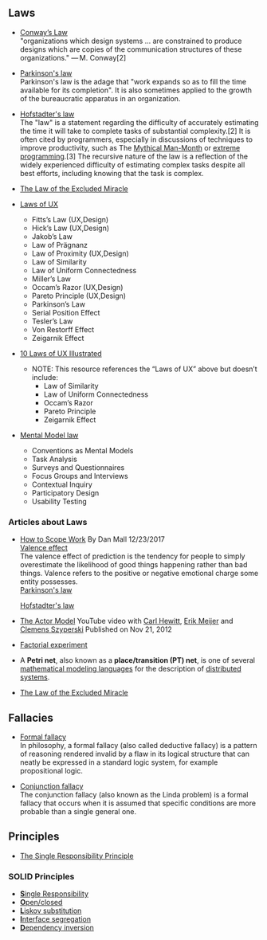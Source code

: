 ## Laws

- [Conway’s Law](https://en.wikipedia.org/wiki/Conway%27s_law)  
"organizations which design systems ... are constrained to produce designs which are copies of the communication structures of these organizations."
— M. Conway[2]  

- [Parkinson's law](https://en.wikipedia.org/wiki/Parkinson%27s_law)  
Parkinson's law is the adage that "work expands so as to fill the time available for its completion". It is also sometimes applied to the growth of the bureaucratic apparatus in an organization.  

- [Hofstadter's law](https://en.wikipedia.org/wiki/Hofstadter%27s_law)  
The "law" is a statement regarding the difficulty of accurately estimating the time it will take to complete tasks of substantial complexity.[2] It is often cited by programmers, especially in discussions of techniques to improve productivity, such as The [Mythical Man-Month](https://en.wikipedia.org/wiki/The_Mythical_Man-Month) or [extreme programming](https://en.wikipedia.org/wiki/Extreme_programming).[3] The recursive nature of the law is a reflection of the widely experienced difficulty of estimating complex tasks despite all best efforts, including knowing that the task is complex.  

- [The Law of the Excluded Miracle](https://link.springer.com/chapter/10.1007/978-3-642-16265-7_3)  

- [Laws of UX](https://lawsofux.com/)  
  - Fitts’s Law (UX,Design)  
  - Hick’s Law (UX,Design)  
  - Jakob’s Law  
  - Law of Prägnanz  
  - Law of Proximity (UX,Design)  
  - Law of Similarity  
  - Law of Uniform Connectedness  
  - Miller’s Law  
  - Occam’s Razor (UX,Design)  
  - Pareto Principle (UX,Design)  
  - Parkinson’s Law  
  - Serial Position Effect  
  - Tesler’s Law  
  - Von Restorff Effect  
  - Zeigarnik Effect  

- [10 Laws of UX Illustrated](https://www.fastcodesign.com/90157775/10-laws-of-ux-illustrated)  
  - NOTE: This resource references the “Laws of UX” above but doesn’t include:  
    - Law of Similarity  
    - Law of Uniform Connectedness  
    - Occam’s Razor  
    - Pareto Principle  
    - Zeigarnik Effect  

- [Mental Model law](https://3.7designs.co/blog/2017/05/user-experience-design-mental-models/)  
  - Conventions as Mental Models  
  - Task Analysis  
  - Surveys and Questionnaires  
  - Focus Groups and Interviews  
  - Contextual Inquiry  
  - Participatory Design  
  - Usability Testing  

### Articles about Laws  
- [How to Scope Work](http://danmall.me/articles/how-to-scope-work/) By Dan Mall 12/23/2017  
    [Valence effect](https://en.wikipedia.org/wiki/Valence_effect)  
    The valence effect of prediction is the tendency for people to simply overestimate the likelihood of good things happening rather than bad things. Valence refers to the positive or negative emotional charge some entity possesses.  
    [Parkinson's law](https://en.wikipedia.org/wiki/Parkinson%27s_law)  
  
    [Hofstadter's law]()  
    
- [The Actor Model](https://youtu.be/7erJ1DV_Tlo) YouTube video with [Carl Hewitt](https://en.wikipedia.org/wiki/Carl_Hewitt), [Erik Meijer](https://en.wikipedia.org/wiki/Erik_Meijer_(computer_scientist)) and [Clemens Szyperski](https://www.linkedin.com/in/cszyperski/) Published on Nov 21, 2012  

- [Factorial experiment](https://en.wikipedia.org/wiki/Factorial_experiment)  
- A __Petri net__, also known as a __place/transition (PT) net__, is one of several [mathematical modeling languages](https://en.wikipedia.org/wiki/Mathematical) for the description of [distributed systems](https://en.wikipedia.org/wiki/Distributed_systems). 
- [The Law of the Excluded Miracle](https://link.springer.com/chapter/10.1007/978-3-642-16265-7_3)  


## Fallacies 
- [Formal fallacy](https://en.wikipedia.org/wiki/Formal_fallacy)  
In philosophy, a formal fallacy (also called deductive fallacy) is a pattern of reasoning rendered invalid by a flaw in its logical structure that can neatly be expressed in a standard logic system, for example propositional logic.  

- [Conjunction fallacy](https://en.wikipedia.org/wiki/Conjunction_fallacy)  
The conjunction fallacy (also known as the Linda problem) is a formal fallacy that occurs when it is assumed that specific conditions are more probable than a single general one.  


## Principles  
- [The Single Responsibility Principle](http://programmer.97things.oreilly.com/wiki/index.php/The_Single_Responsibility_Principle)  

### SOLID Principles  
  - [**S**ingle Responsibility](https://en.wikipedia.org/wiki/Single_responsibility_principle)  
  - [**O**pen/closed](https://en.wikipedia.org/wiki/Open/closed_principle)  
  - [**L**iskov substitution](https://en.wikipedia.org/wiki/Liskov_substitution_principle)  
  - [**I**nterface segregation](https://en.wikipedia.org/wiki/Interface_segregation_principle)  
  - [**D**ependency inversion](https://en.wikipedia.org/wiki/Dependency_inversion_principle)  
